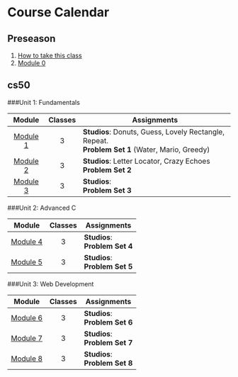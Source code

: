 # Course Calendar

## Preseason
1. [How to take this class](../how-to-take-this-class)
2. [Module 0](./module0)

## cs50

###Unit 1: Fundamentals

Module | Classes | Assignments|
:-------:|:---------:|------------|
[Module 1](./cs50/unit1-fundamentals/module1) | 3 | **Studios**: Donuts, Guess, Lovely Rectangle, Repeat. <br>**Problem Set 1** (Water, Mario, Greedy)|
[Module 2](./cs50/unit1-fundamentals/module2)| 3 | **Studios**: Letter Locator, Crazy Echoes <br>**Problem Set 2** |
[Module 3](./cs50/unit1-fundamentals/module3)| 3 | **Studios**: <br>**Problem Set 3** |


###Unit 2: Advanced C

Module | Classes | Assignments|
:-------:|:---------:|------------|
[Module 4](./cs50/unit2-advanced-c/module4) | 3 | **Studios**: <br>**Problem Set 4** |
[Module 5](./cs50/unit2-advanced-c/module5)| 3 | **Studios**: <br>**Problem Set 5** |

###Unit 3: Web Development

Module | Classes | Assignments|
:-------:|:---------:|------------|
[Module 6](./cs50/unit3-web/module6)| 3 | **Studios**: <br>**Problem Set 6** |
[Module 7](./cs50/unit3-web/module7)| 3 | **Studios**: <br>**Problem Set 7** |
[Module 8](./cs50/unit3-web/module8)| 3 | **Studios**: <br>**Problem Set 8** |

